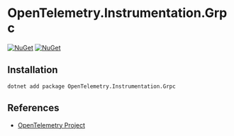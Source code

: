# OpenTelemetry.Instrumentation.Grpc

[![NuGet](https://img.shields.io/nuget/v/OpenTelemetry.Instrumentation.Grpc.svg)](https://www.nuget.org/packages/OpenTelemetry.Instrumentation.Grpc)
[![NuGet](https://img.shields.io/nuget/dt/OpenTelemetry.Instrumentation.Grpc.svg)](https://www.nuget.org/packages/OpenTelemetry.Instrumentation.Grpc)

## Installation

```shell
dotnet add package OpenTelemetry.Instrumentation.Grpc
```

## References

* [OpenTelemetry Project](https://opentelemetry.io/)
